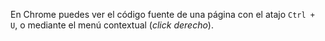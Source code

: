 En Chrome puedes ver el código fuente de una página con el atajo `Ctrl + U`, o mediante el menú contextual (*click derecho*).